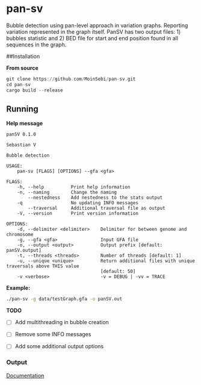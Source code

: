 # pan-sv

Bubble detection using pan-level approach in variation graphs. Reporting variation represented in the graph itself. PanSV has two output files: 1) bubbles statistic and 2) BED file for start and end position found in all sequences in the graph. 

##Installation 

**From source** 
```asm
git clone https://github.com/MoinSebi/pan-sv.git
cd pan-sv 
cargo build --release
```

## Running 


**Help message**
```text 
panSV 0.1.0

Sebastian V

Bubble detection

USAGE:
    pan-sv [FLAGS] [OPTIONS] --gfa <gfa>

FLAGS:
    -h, --help          Print help information
    -n, --naming        Change the naming
        --nestedness    Add nestedness to the stats output
    -q                  No updating INFO messages
        --traversal     Additional traversal file as output
    -V, --version       Print version information

OPTIONS:
    -d, --delimiter <delimiter>    Delimiter for between genome and chromosome
    -g, --gfa <gfa>                Input GFA file
    -o, --output <output>          Output prefix [default: panSV.output]
    -t, --threads <threads>        Number of threads [default: 1]
    -u, --unique <unique>          Return additional files with unique traversals above THIS value
                                   [default: 50]
    -v <verbose>                   -v = DEBUG | -vv = TRACE
```

**Example:** 
```bash
./pan-sv -g data/testGraph.gfa -o panSV.out
```

**TODO**
- [ ] Add multithreading in bubble creation 
- [ ] Remove some INFO messages
- [ ] Add some additional output options


### Output
[Documentation](doc.md)
